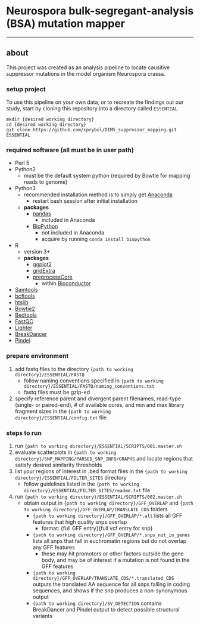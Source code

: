 # Neurospora bulk-segregant-analysis (BSA) mutation mapper
---

## about
This project was created as an analysis pipeline to locate causitive suppressor mutations in the model organism Neurospora crassa.

### setup project
To use this pipeline on your own data, or to recreate the findings out our study,
start by cloning this repository into a directory called `ESSENTIAL`

```
mkdir {desired working directory}
cd {desired working directory}
git clone https://github.com/cprybol/DIM5_suppressor_mapping.git ESSENTIAL

```

### required software (all must be in user path)
- Perl 5
- Python2
	- must be the default system python (required by Bowtie for mapping reads to genome)
- Python3
	- recommended installation method is to simply get [Anaconda](http://continuum.io/downloads#34)
		- restart bash session after initial installation
	- **packages**	
		- [pandas](http://pandas.pydata.org/)
			- included in Anaconda
		- [BioPython](http://biopython.org/wiki/Main_Page)
			- not included in Anaconda
			- acquire by running `conda install biopython`
- R
	- version 3+
	- **packages**
		- [ggplot2](http://ggplot2.org/)
		- [gridExtra](http://cran.r-project.org/web/packages/gridExtra/index.html)
		- [preprocessCore](https://www.bioconductor.org/packages/release/bioc/manuals/preprocessCore/man/preprocessCore.pdf)
			- within [Bioconductor](https://www.bioconductor.org/)
- [Samtools](http://www.htslib.org/)
- [bcftools](http://www.htslib.org/)
- [htslib](http://www.htslib.org/)
- [Bowtie2](http://bowtie-bio.sourceforge.net/bowtie2/index.shtml)
- [Bedtools](http://bedtools.readthedocs.org/en/latest/)
- [FastQC](http://www.bioinformatics.babraham.ac.uk/projects/fastqc/)
- [Lighter](https://github.com/mourisl/Lighter)
- [BreakDancer](http://gmt.genome.wustl.edu/packages/breakdancer/)
- [Pindel](http://gmt.genome.wustl.edu/packages/pindel/)


### prepare environment
1. add fastq files to the directory `{path to working directory}/ESSENTIAL/FASTQ`
	- follow naming conventions specified in `{path to working directory}/ESSENTIAL/FASTQ/naming_conventions.txt`
	- fastq files must be gzip-ed
2. specify reference parent and divergent parent filenames, read-type (single- or paired-end), # of available cores, and min and max library fragment sizes in the `{path to working directory}/ESSENTIAL/config.txt` file

### steps to run
1. run `{path to working directory}/ESSENTIAL/SCRIPTS/001.master.sh`
2. evaluate scatterplots in `{path to working directory}/SNP_MAPPING/PARSED_SNP_INFO/GRAPHS` and locate regions that satisfy desired similarity thresholds
3. list your regions of interest in .bed format files in the `{path to working directory}/ESSENTIAL/FILTER_SITES` directory
	- follow guidelines listed in the `{path to working directory}/ESSENTIAL/FILTER_SITES/readme.txt` file
4. run `{path to working directory}/ESSENTIAL/SCRIPTS/002.master.sh`
	- obtain output in `{path to working directory}/GFF_OVERLAP` and `{path to working directory}/GFF_OVERLAP/TRANSLATE_CDS` folders
		- `{path to working directory}/GFF_OVERLAP/*.all` lists all GFF features that high quality snps overlap
			- format: {full GFF entry}{full vcf entry for snp}
		- `{path to working directory}/GFF_OVERLAP/*.snps_not_in_genes` lists all snps that fall in euchromatin regions but do not overlap any GFF features
			- these may hit promotors or other factors outside the gene body, and may be of interest if a mutation is not found in the GFF features
		- `{path to working directory}/GFF_OVERLAP/TRANSLATE_CDS/*.translated_CDS` outputs the translated AA sequence for all snps falling in coding sequences, and shows if the snp produces a non-synonymous output
		- `{path to working directory}/SV_DETECTION` contains BreakDancer and Pindel output to detect possible structural variants
